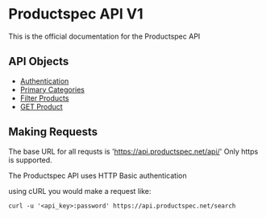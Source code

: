 # Productspec API V1

This is the official documentation for the Productspec API

API Objects
-----------

- [Authentication](content/authentication.md)
- [Primary Categories](content/categories.md)
- [Filter Products](content/search.md)
- [GET Product](content/product.md)

Making Requests
---------------

The base URL for all requsts is 'https://api.productspec.net/api/' Only https is supported.

The Productspec API uses HTTP Basic authentication

using cURL you would make a request like:

```shell
curl -u '<api_key>:password' https://api.productspec.net/search
```
